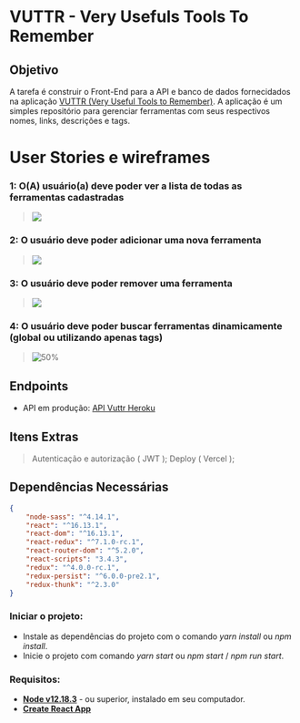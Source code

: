 # VUTTR - Very Usefuls Tools To Remember
	
## Objetivo
 A tarefa é construir o Front-End para a API e banco de dados fornecidados na aplicação [VUTTR (Very Useful Tools to Remember)](https://front-vuttr.vercel.app). A aplicação é um simples repositório para gerenciar ferramentas com seus respectivos nomes, links, descrições e tags.

# User Stories e wireframes

### 1: O(A) usuário(a) deve poder ver a lista de todas as ferramentas cadastradas

>![](https://bossabox-uploads.s3-sa-east-1.amazonaws.com/challenges/1-home.png)
 
### 2: O usuário deve poder adicionar uma nova ferramenta

>![](https://bossabox-uploads.s3-sa-east-1.amazonaws.com/challenges/2-add-tool.png)

### 3: O usuário deve poder remover uma ferramenta

>![](https://bossabox-uploads.s3-sa-east-1.amazonaws.com/challenges/3-remove-tool.png)

### 4: O usuário deve poder buscar ferramentas dinamicamente (global ou utilizando apenas tags)

>![50%](https://bossabox-uploads.s3-sa-east-1.amazonaws.com/challenges/4-search.png)

## Endpoints
* API em produção: [API Vuttr Heroku](https://vuttr-shumax.herokuapp.com/)

## Itens Extras
 > Autenticação e autorização ( JWT );
 > Deploy ( Vercel );

## Dependências Necessárias
```json
{
	"node-sass": "^4.14.1",
	"react": "^16.13.1",
	"react-dom": "^16.13.1",
	"react-redux": "^7.1.0-rc.1",
	"react-router-dom": "^5.2.0",
	"react-scripts": "3.4.3",
	"redux": "^4.0.0-rc.1",
	"redux-persist": "^6.0.0-pre2.1",
	"redux-thunk": "^2.3.0"
}
```

### Iniciar o projeto:
* Instale as dependências do projeto com o comando *yarn install* ou *npm install*.
* Inicie o projeto com comando *yarn start* ou *npm start* / *npm run start*.

### Requisitos:
* **[Node v12.18.3](https://nodejs.org/en/)** - ou superior, instalado em seu computador.
* **[Create React App](https://github.com/facebook/create-react-app)**